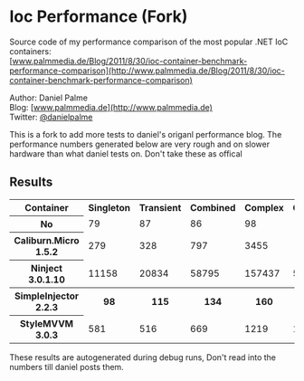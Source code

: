 Ioc Performance (Fork)
===============

Source code of my performance comparison of the most popular .NET IoC containers:  
[www.palmmedia.de/Blog/2011/8/30/ioc-container-benchmark-performance-comparison](http://www.palmmedia.de/Blog/2011/8/30/ioc-container-benchmark-performance-comparison)

Author: Daniel Palme  
Blog: [www.palmmedia.de](http://www.palmmedia.de)  
Twitter: [@danielpalme](http://twitter.com/danielpalme)  

This is a fork to add more tests to daniel's origanl performance blog. The performance numbers generated below are very rough and on slower hardware than what daniel tests on. Don't take these as offical

Results
-------
<table>
<tr><th>Container</th><th>Singleton</th><th>Transient</th><th>Combined</th>
<th>Complex</th><th>Generics</th><th>Multiple</th><th>Conditional</th><th>Interception</th></tr>
<tr><th>No</th><td>79</td><td>87</td><td>86</td>
<td>98</td><td></td><td></td><td></td><td></td></tr>
<tr><th>Caliburn.Micro 1.5.2</th><td>279</td><td>328</td><td>797</td>
<td>3455</td><td></td><td></td><td></td><td></td></tr>
<tr><th>Ninject 3.0.1.10</th><td>11158</td><td>20834</td><td>58795</td>
<td>157437</td><td>59267</td><td>164772</td><td>90568</td><td>22938</td></tr>
<tr><th>SimpleInjector 2.2.3</th><th>98</th><th>115</th><th>134</th>
<th>160</th><th>128</th><td></td><td></td><th>459</th></tr>
<tr><th>StyleMVVM 3.0.3</th><td>581</td><td>516</td><td>669</td>
<td>1219</td><td>1218</td><th>2765</th><th>2198</th><td></td></tr>
</table>
These results are autogenerated during debug runs, Don't read into the numbers till daniel posts them.
